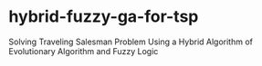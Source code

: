 # hybrid-fuzzy-ga-for-tsp
Solving Traveling Salesman Problem Using a Hybrid Algorithm of Evolutionary Algorithm and Fuzzy Logic
